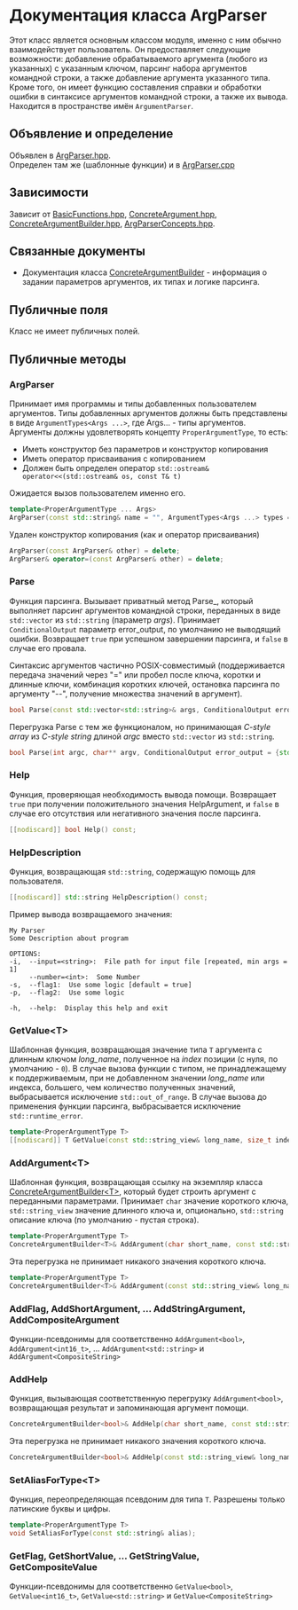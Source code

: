 # Документация класса ArgParser

Этот класс является основным классом модуля, именно с ним обычно взаимодействует
пользователь. Он предоставляет следующие возможности: добавление обрабатываемого
аргумента (любого из указанных) с указанным ключом, парсинг набора аргументов командной
строки, а также добавление аргумента указанного типа. Кроме того, он имеет функцию
составления справки и обработки ошибки в синтаксисе аргументов командной строки, а
также их вывода. Находится в пространстве имён `ArgumentParser`.

## Объявление и определение

Объявлен в [ArgParser.hpp](../ArgParser.hpp). <br>
Определен там же (шаблонные функции) и в [ArgParser.cpp](../ArgParser.cpp)

## Зависимости

Зависит от [BasicFunctions.hpp](../basic/BasicFunctions.hpp),
[ConcreteArgument.hpp](../ConcreteArgument.hpp),
[ConcreteArgumentBuilder.hpp](../ConcreteArgumentBuilder.hpp),
[ArgParserConcepts.hpp](../ArgParserConcepts.hpp).

## Связанные документы

* Документация класса [ConcreteArgumentBuilder](ConcreteArgumentBuilder.md) -
  информация о задании параметров аргументов, их типах и логике парсинга.

## Публичные поля

Класс не имеет публичных полей.

## Публичные методы

### ArgParser

Принимает имя программы и типы добавленных пользователем аргументов.
Типы добавленных аргументов должны быть представлены в виде `ArgumentTypes<Args ...>`, где Args... - типы аргументов.
Аргументы должны удовлетворять концепту `ProperArgumentType`, то есть:
* Иметь конструктор без параметров и конструктор копирования
* Иметь оператор присваивания с копированием
* Должен быть определен оператор `std::ostream& operator<<(std::ostream& os, const T& t)`

Ожидается вызов пользователем именно его.

```cpp
template<ProperArgumentType ... Args>
ArgParser(const std::string& name = "", ArgumentTypes<Args ...> types = {});
```

Удален конструктор копирования (как и оператор присваивания)

```cpp
ArgParser(const ArgParser& other) = delete;
ArgParser& operator=(const ArgParser& other) = delete;
```

### Parse

Функция парсинга. Вызывает приватный метод Parse_, который выполняет парсинг
аргументов командной строки, переданных в виде `std::vector` из `std::string`
(параметр *args*). Принимает `ConditionalOutput` параметр error_output, по умолчанию
не выводящий ошибки. Возвращает `true` при успешном завершении парсинга,
и `false` в случае его провала.

Синтаксис аргументов частично POSIX-совместимый (поддерживается передача значений
через "=" или пробел после ключа, коротки и длинные ключи, комбинация коротких
ключей, остановка парсинга по аргументу "--", получение множества значений в аргумент).

```cpp
bool Parse(const std::vector<std::string>& args, ConditionalOutput error_output = {std::cout, false});
```

Перегрузка Parse с тем же функционалом, но принимающая *C-style array* из
*C-style string* длиной *argc* вместо `std::vector` из `std::string`.

```cpp
bool Parse(int argc, char** argv, ConditionalOutput error_output = {std::cout, false});
```

### Help

Функция, проверяющая необходимость вывода помощи. Возвращает `true` при получении
положительного значения HelpArgument, и `false` в случае его отсутствия или
негативного значения после парсинга.

```cpp
[[nodiscard]] bool Help() const;
```

### HelpDescription

Функция, возвращающая `std::string`, содержащую помощь для пользователя.

```cpp
[[nodiscard]] std::string HelpDescription() const;
```

Пример вывода возвращаемого значения:

```text
My Parser
Some Description about program

OPTIONS:
-i,  --input=<string>:  File path for input file [repeated, min args = 1]
     --number=<int>:  Some Number
-s,  --flag1:  Use some logic [default = true]
-p,  --flag2:  Use some logic

-h,  --help:  Display this help and exit
```

### GetValue<T\>

Шаблонная функция, возвращающая значение типа `T` аргумента с длинным ключом
*long_name*, полученное на *index* позиции (с нуля, по умолчанию - `0`). В случае
вызова функции с типом, не принадлежащему к поддерживаемым, при не добавленном
значении *long_name* или индекса, большего, чем количество полученных значений,
выбрасывается исключение `std::out_of_range`. В случае вызова до применения функции
парсинга, выбрасывается исключение `std::runtime_error`.

```cpp
template<ProperArgumentType T>
[[nodiscard]] T GetValue(const std::string_view& long_name, size_t index = 0) const;
```

### AddArgument<T\>

Шаблонная функция, возвращающая ссылку на экземпляр класса
[ConcreteArgumentBuilder<T\>](ConcreteArgumentBuilder.md), который будет строить
аргумент с переданными параметрами. 
Принимает `char` значение короткого ключа, `std::string_view` значение длинного ключа 
и, опционально, `std::string` описание ключа (по умолчанию - пустая строка).

```cpp
template<ProperArgumentType T>
ConcreteArgumentBuilder<T>& AddArgument(char short_name, const std::string_view& long_name, const std::string& description = "");
```

Эта перегрузка не принимает никакого значения короткого ключа.

```cpp
template<ProperArgumentType T>
ConcreteArgumentBuilder<T>& AddArgument(const std::string_view& long_name, const std::string& description = "");
```

### AddFlag, AddShortArgument, ... AddStringArgument, AddCompositeArgument

Функции-псевдонимы для соответственно `AddArgument<bool>`, `AddArgument<int16_t>`, ...
`AddArgument<std::string>` и `AddArgument<CompositeString>`

### AddHelp

Функция, вызывающая соответственную перегрузку `AddArgument<bool>`, возвращающая
результат и запоминающая аргумент помощи.

```cpp
ConcreteArgumentBuilder<bool>& AddHelp(char short_name, const std::string_view& long_name, const std::string& description = "");
```

Эта перегрузка не принимает никакого значения короткого ключа.

```cpp
ConcreteArgumentBuilder<bool>& AddHelp(const std::string_view& long_name, const std::string& description);
```

### SetAliasForType<T\>

Функция, переопределяющая псевдоним для типа `T`. 
Разрешены только латинские буквы и цифры.

```cpp
template<ProperArgumentType T>
void SetAliasForType(const std::string& alias);
```

### GetFlag, GetShortValue, ... GetStringValue, GetCompositeValue

Функции-псевдонимы для соответственно `GetValue<bool>`, `GetValue<int16_t>`,
`GetValue<std::string>` и `GetValue<CompositeString>`
